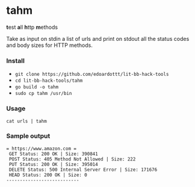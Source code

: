 # tahm

**t**est **a**ll **h**ttp **m**ethods

Take as input on stdin a list of urls and print on stdout all the status codes and body sizes for HTTP methods. 

### Install

- `git clone https://github.com/edoardottt/lit-bb-hack-tools`
- `cd lit-bb-hack-tools/tahm`
- `go build -o tahm`
- `sudo cp tahm /usr/bin`

### Usage

`cat urls | tahm`

### Sample output

```
= https://www.amazon.com =
 GET Status: 200 OK | Size: 390841
 POST Status: 405 Method Not Allowed | Size: 222
 PUT Status: 200 OK | Size: 395014
 DELETE Status: 500 Internal Server Error | Size: 171676
 HEAD Status: 200 OK | Size: 0
---------------------------

```
